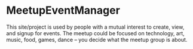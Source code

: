 # MeetupEventManager


This site/project is used by people with a mutual interest to create, view, and signup for events. The meetup could be focused on technology, art, music, food, games, dance – you decide what the meetup group is about.
